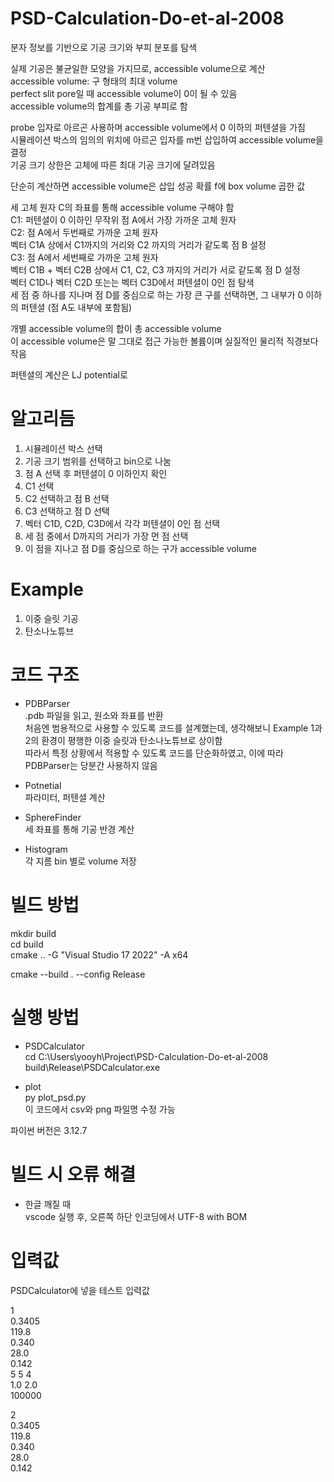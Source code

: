 # PSD-Calculation-Do-et-al-2008  

분자 정보를 기반으로 기공 크기와 부피 분포를 탐색  

실제 기공은 불균일한 모양을 가지므로, accessible volume으로 계산  
accessible volume: 구 형태의 최대 volume  
perfect slit pore일 때 accessible volume이 0이 될 수 있음  
accessible volume의 합계를 총 기공 부피로 함  

probe 입자로 아르곤 사용하며 accessible volume에서 0 이하의 퍼텐셜을 가짐  
시뮬레이션 박스의 임의의 위치에 아르곤 입자를 m번 삽입하여 accessible volume을 결정  
기공 크기 상한은 고체에 따른 최대 기공 크기에 달려있음  

단순히 계산하면 accessible volume은 삽입 성공 확률 f에 box volume 곱한 값  

세 고체 원자 C의 좌표를 통해 accessible volume 구해야 함  
C1: 퍼텐셜이 0 이하인 무작위 점 A에서 가장 가까운 고체 원자  
C2: 점 A에서 두번째로 가까운 고체 원자  
벡터 C1A 상에서 C1까지의 거리와 C2 까지의 거리가 같도록 점 B 설정  
C3: 점 A에서 세번째로 가까운 고체 원자  
벡터 C1B + 벡터 C2B 상에서 C1, C2, C3 까지의 거리가 서로 같도록 점 D 설정  
벡터 C1D나 벡터 C2D 또는는 벡터 C3D에서 퍼텐셜이 0인 점 탐색  
세 점 중 하나를 지나며 점 D를 중심으로 하는 가장 큰 구를 선택하면, 그 내부가 0 이하의 퍼텐셜 (점 A도 내부에 포함됨)  

개별 accessible volume의 합이 총 accessible volume  
이 accessible volume은 말 그대로 접근 가능한 볼륨이며 실질적인 물리적 직경보다 작음  

퍼텐셜의 계산은 LJ potential로  



# 알고리듬  

1. 시뮬레이션 박스 선택  
2. 기공 크기 범위를 선택하고 bin으로 나눔  
3. 점 A 선택 후 퍼텐셜이 0 이하인지 확인  
4. C1 선택  
5. C2 선택하고 점 B 선택  
6. C3 선택하고 점 D 선택  
7. 벡터 C1D, C2D, C3D에서 각각 퍼텐셜이 0인 점 선택  
8. 세 점 중에서 D까지의 거리가 가장 먼 점 선택  
9. 이 점을 지나고 점 D를 중심으로 하는 구가 accessible volume  



# Example  

1. 이중 슬릿 기공  
2. 탄소나노튜브  



# 코드 구조  

- PDBParser  
.pdb 파일을 읽고, 원소와 좌표를 반환  
처음엔 범용적으로 사용할 수 있도록 코드를 설계했는데, 생각해보니 Example 1과 2의 환경이 평행한 이중 슬릿과 탄소나노튜브로 상이함  
따라서 특정 상황에서 적용할 수 있도록 코드를 단순화하였고, 이에 따라 PDBParser는 당분간 사용하지 않음  

- Potnetial  
파라미터, 퍼텐셜 계산  

- SphereFinder  
세 좌표를 통해 기공 반경 계산  

- Histogram  
각 지름 bin 별로 volume 저장  



# 빌드 방법  

mkdir build  
cd build  
cmake .. -G "Visual Studio 17 2022" -A x64  

cmake --build . --config Release  



# 실행 방법  

- PSDCalculator  
cd C:\Users\yooyh\Project\PSD-Calculation-Do-et-al-2008  
build\Release\PSDCalculator.exe  

- plot  
py plot_psd.py  
이 코드에서 csv와 png 파일명 수정 가능  

파이썬 버전은 3.12.7  



# 빌드 시 오류 해결  

- 한글 깨질 때  
vscode 실행 후, 오른쪽 하단 인코딩에서 UTF-8 with BOM  



# 입력값  

PSDCalculator에 넣을 테스트 입력값  

1  
0.3405  
119.8  
0.340  
28.0  
0.142  
5 5 4  
1.0 2.0  
100000  

2  
0.3405  
119.8  
0.340  
28.0  
0.142  